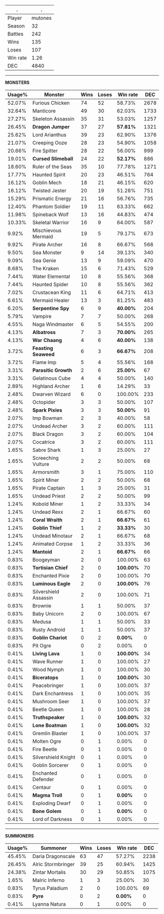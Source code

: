 .|.
|-|-
Player|mutones
Season|32
Battles|242
Wins|135
Loses|107
Win rate|1.26
DEC|4840

---
**MONSTERS**

Usage%|Monster|Wins|Loses|Win rate|DEC|
-|-|-|-|-|-|
52.07%|Furious Chicken|74|52|58.73%|2678|
32.64%|Manticore|49|30|62.03%|1733|
27.27%|Skeleton Assassin|35|31|53.03%|1257|
26.45%|**Dragon Jumper**|37|27|**57.81%**|1321|
25.62%|Lord Arianthus|39|23|62.90%|1376|
21.07%|Creeping Ooze|28|23|54.90%|1058|
20.66%|Fire Spitter|28|22|56.00%|999|
19.01%|**Cursed Slimeball**|24|22|**52.17%**|886|
18.60%|Ruler of the Seas|35|10|77.78%|1271|
17.77%|Haunted Spirit|20|23|46.51%|764|
16.12%|Goblin Mech|18|21|46.15%|620|
16.12%|Twisted Jester|20|19|51.28%|751|
15.29%|Prismatic Energy|21|16|56.76%|735|
12.40%|Phantom Soldier|19|11|63.33%|662|
11.98%|Spineback Wolf|13|16|44.83%|474|
10.33%|Skeletal Warrior|16|9|64.00%|587|
9.92%|Mischievous Mermaid|19|5|79.17%|673|
9.92%|Pirate Archer|16|8|66.67%|568|
9.50%|Sea Monster|9|14|39.13%|340|
9.09%|Sea Genie|13|9|59.09%|470|
8.68%|The Kraken|15|6|71.43%|529|
7.44%|Water Elemental|10|8|55.56%|368|
7.44%|Haunted Spider|10|8|55.56%|362|
7.02%|Crustacean King|11|6|64.71%|413|
6.61%|Mermaid Healer|13|3|81.25%|483|
6.20%|**Serpentine Spy**|6|9|**40.00%**|204|
5.79%|Vampire|7|7|50.00%|268|
4.55%|Naga Windmaster|6|5|54.55%|200|
4.13%|**Albatross**|7|3|**70.00%**|265|
4.13%|**War Chaang**|4|6|**40.00%**|138|
3.72%|**Feasting Seaweed**|6|3|**66.67%**|208|
3.72%|Flame Imp|5|4|55.56%|168|
3.31%|**Parasitic Growth**|2|6|**25.00%**|67|
3.31%|Gelatinous Cube|4|4|50.00%|140|
2.89%|Highland Archer|1|6|14.29%|33|
2.48%|Dwarven Wizard|6|0|100.00%|233|
2.48%|Octopider|3|3|50.00%|107|
2.48%|**Spark Pixies**|3|3|**50.00%**|91|
2.07%|Imp Bowman|2|3|40.00%|58|
2.07%|Undead Archer|3|2|60.00%|111|
2.07%|Black Dragon|3|2|60.00%|104|
2.07%|Cocatrice|3|2|60.00%|111|
1.65%|Sabre Shark|1|3|25.00%|27|
1.65%|Screeching Vulture|2|2|50.00%|68|
1.65%|Armorsmith|3|1|75.00%|110|
1.65%|Spirit Miner|2|2|50.00%|68|
1.65%|Pirate Captain|1|3|25.00%|31|
1.65%|Undead Priest|2|2|50.00%|99|
1.24%|Kobold Miner|1|2|33.33%|34|
1.24%|Undead Rexx|2|1|66.67%|60|
1.24%|**Coral Wraith**|2|1|**66.67%**|61|
1.24%|**Goblin Thief**|1|2|**33.33%**|30|
1.24%|Undead Minotaur|2|1|66.67%|68|
1.24%|Animated Corpse|1|2|33.33%|36|
1.24%|**Mantoid**|2|1|**66.67%**|66|
0.83%|Boogeyman|2|0|100.00%|63|
0.83%|**Tortisian Chief**|2|0|**100.00%**|70|
0.83%|Enchanted Pixie|2|0|100.00%|70|
0.83%|**Luminous Eagle**|2|0|**100.00%**|76|
0.83%|Silvershield Assassin|2|0|100.00%|71|
0.83%|Brownie|1|1|50.00%|37|
0.83%|Baby Unicorn|2|0|100.00%|67|
0.83%|Medusa|1|1|50.00%|33|
0.83%|Rusty Android|1|1|50.00%|37|
0.83%|**Goblin Chariot**|0|2|**0.00%**|0|
0.83%|Pit Ogre|0|2|0.00%|0|
0.41%|**Living Lava**|1|0|**100.00%**|34|
0.41%|Wave Runner|1|0|100.00%|27|
0.41%|Wood Nymph|1|0|100.00%|30|
0.41%|**Biceratops**|1|0|**100.00%**|30|
0.41%|Peacebringer|1|0|100.00%|37|
0.41%|Dark Enchantress|1|0|100.00%|35|
0.41%|Mushroom Seer|1|0|100.00%|37|
0.41%|Beetle Queen|1|0|100.00%|28|
0.41%|**Truthspeaker**|1|0|**100.00%**|32|
0.41%|**Lone Boatman**|1|0|**100.00%**|32|
0.41%|Gremlin Blaster|1|0|100.00%|37|
0.41%|Molten Ogre|0|1|0.00%|0|
0.41%|Fire Beetle|0|1|0.00%|0|
0.41%|Silvershield Knight|0|1|0.00%|0|
0.41%|Goblin Sorcerer|0|1|0.00%|0|
0.41%|Enchanted Defender|0|1|0.00%|0|
0.41%|Centaur|0|1|0.00%|0|
0.41%|**Magma Troll**|0|1|**0.00%**|0|
0.41%|Exploding Dwarf|0|1|0.00%|0|
0.41%|**Bone Golem**|0|1|**0.00%**|0|
0.41%|Lord of Darkness|0|1|0.00%|0|

---
**SUMMONERS**

Usage%|Summoner|Wins|Loses|Win rate|DEC|
-|-|-|-|-|-|
45.45%|Daria Dragonscale|63|47|57.27%|2238|
26.45%|Alric Stormbringer|39|25|60.94%|1425|
24.38%|Zintar Mortalis|30|29|50.85%|1075|
1.65%|Malric Inferno|1|3|25.00%|30|
0.83%|Tyrus Paladium|2|0|100.00%|69|
0.83%|**Pyre**|0|2|**0.00%**|0|
0.41%|Lyanna Natura|0|1|0.00%|0|
